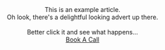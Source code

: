 <!-- Cheap Vertical Space -->
<div class="white-bg" style="height:2em;">
</div>
<!-- End of Cheap Vertical Space -->
<div class="row">
    <div class="col-md-12 fit-width">
        <center>
            <div class='goodloopad' data-format='medium-rectangle' data-mobile-format='medium-rectangle'></div>
            <script src='//as.good-loop.com/unit.js' async></script>
        </center>
    </div>
</div>
<!-- Cheap Vertical Space -->
<div class="white-bg" style="height:2em;">
</div>
<!-- End of Cheap Vertical Space -->
<div class="row">
    <div class="col-md-6 offset-md-3 fit-width">
        <span class="gl-font-1 gl-big-body-text">
            <center>
                This is an example article.
                <br>
                Oh look, there's a delightful looking advert up there.
                <br>
                <br>
                Better click it and see what happens...
                <br>
                <a href="book-a-call.html" class="gl-button-link" target="_blank" >Book A Call</a>
            </center>
        </span>
    </div>
</div>